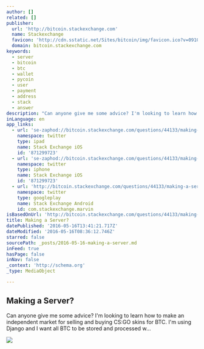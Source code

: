 ```yaml
---
author: []
related: []
publisher:
  url: 'http://bitcoin.stackexchange.com'
  name: Stackexchange
  favicon: 'http://cdn.sstatic.net/Sites/bitcoin/img/favicon.ico?v=0910168c5c65'
  domain: bitcoin.stackexchange.com
keywords:
  - server
  - bitcoin
  - btc
  - wallet
  - pycoin
  - user
  - payment
  - address
  - stack
  - answer
description: "Can anyone give me some advice? I'm looking to learn how to make an independent market for selling and buying CS:GO skins for BTC. I'm using Django and I want all BTC to be stored and processed w..."
inLanguage: en
app_links:
  - url: 'se-zaphod://bitcoin.stackexchange.com/questions/44133/making-a-server'
    namespace: twitter
    type: ipad
    name: Stack Exchange iOS
    id: '871299723'
  - url: 'se-zaphod://bitcoin.stackexchange.com/questions/44133/making-a-server'
    namespace: twitter
    type: iphone
    name: Stack Exchange iOS
    id: '871299723'
  - url: 'http://bitcoin.stackexchange.com/questions/44133/making-a-server'
    namespace: twitter
    type: googleplay
    name: Stack Exchange Android
    id: com.stackexchange.marvin
isBasedOnUrl: 'http://bitcoin.stackexchange.com/questions/44133/making-a-server'
title: Making a Server?
datePublished: '2016-05-16T13:41:21.717Z'
dateModified: '2016-05-16T08:36:12.746Z'
starred: false
sourcePath: _posts/2016-05-16-making-a-server.md
inFeed: true
hasPage: false
inNav: false
_context: 'http://schema.org'
_type: MediaObject

---
```

<article style=""><h1>Making a Server?</h1><p>Can anyone give me some advice? I'm looking to learn how to make an independent market for selling and buying CS:GO skins for BTC. I'm using Django and I want all BTC to be stored and processed w...</p><img src="http://cdn.sstatic.net/Sites/bitcoin/img/apple-touch-icon.png?v=a43e5a337e6b&amp;a" /></article>